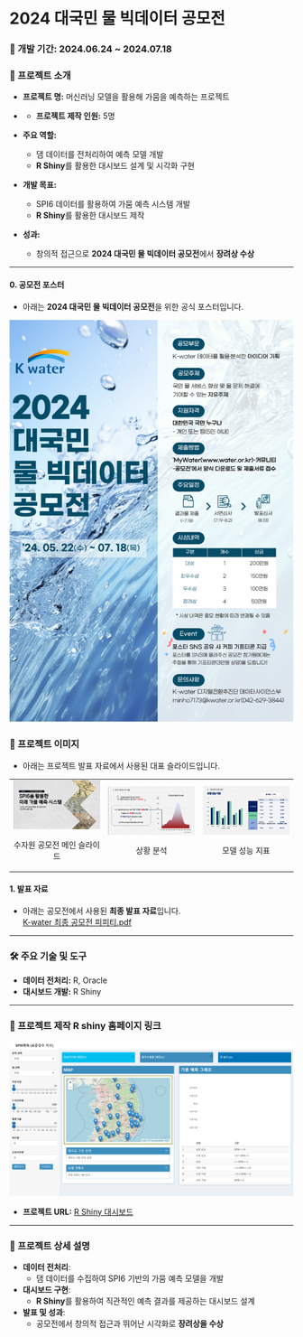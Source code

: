 # 2024 대국민 물 빅데이터 공모전

### 📅 개발 기간: 2024.06.24 ~ 2024.07.18

### 🌟 프로젝트 소개
- **프로젝트 명:** 머신러닝 모델을 활용해 가뭄을 예측하는 프로젝트
- - **프로젝트 제작 인원:** 5명

- **주요 역할:**  
  - 댐 데이터를 전처리하여 예측 모델 개발  
  - **R Shiny**를 활용한 대시보드 설계 및 시각화 구현

- **개발 목표:**  
  - SPI6 데이터를 활용하여 가뭄 예측 시스템 개발  
  - **R Shiny**를 활용한 대시보드 제작 
 
- **성과:**    
  - 창의적 접근으로 **2024 대국민 물 빅데이터 공모전**에서 **장려상 수상**

---

#### 0. 공모전 포스터
- 아래는 **2024 대국민 물 빅데이터 공모전**을 위한 공식 포스터입니다.

<img src="./K-water.png" alt="K-water 포스터" width="600">

### 🌟 프로젝트 이미지
- 아래는 프로젝트 발표 자료에서 사용된 대표 슬라이드입니다.

<table align="center">
  <tr>
    <td align="center">
      <img src="./수자원공모전1.png" alt="수자원 공모전 슬라이드 1" width="400">
      <p>수자원 공모전 메인 슬라이드 </p>
    </td>
    <td align="center">
      <img src="./수자원공모전2.png" alt="수자원 공모전 슬라이드 2" width="400">
      <p>상황 분석</p>
    </td>
    <td align="center">
      <img src="./수자원공모전3.png" alt="수자원 공모전 슬라이드 3" width="400">
      <p>모델 성능 지표</p>
    </td>
  </tr>
</table>


#### 1. 발표 자료
- 아래는 공모전에서 사용된 **최종 발표 자료**입니다.  
  [K-water 최종 공모전 피피티.pdf](./K_water%20최종%20공모전%20피피티.pdf)
---

### 🛠 주요 기술 및 도구
- **데이터 전처리:** R, Oracle  
- **대시보드 개발:** R Shiny  

---

### 🔗 프로젝트 제작 R shiny 홈페이지 링크
<img src="./homepage.png" alt="수자원 공모전 슬라이드 1" width="600">

- **프로젝트 URL:** [R Shiny 대시보드](https://spi-predictor.shinyapps.io/spi100/)

---

### 📄 프로젝트 상세 설명
- **데이터 전처리**:
  - 댐 데이터를 수집하여 SPI6 기반의 가뭄 예측 모델을 개발
- **대시보드 구현**:
  - **R Shiny**를 활용하여 직관적인 예측 결과를 제공하는 대시보드 설계
- **발표 및 성과**:
  - 공모전에서 창의적 접근과 뛰어난 시각화로 **장려상을 수상**
